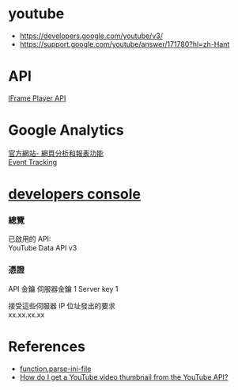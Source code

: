 # youtube

* https://developers.google.com/youtube/v3/
* https://support.google.com/youtube/answer/171780?hl=zh-Hant  

# API

[IFrame Player API](https://developers.google.com/youtube/iframe_api_reference)  

# Google Analytics

[官方網站- 網頁分析和報表功能](https://www.google.com.tw/intl/zh-TW/analytics/)  
[Event Tracking](https://developers.google.com/analytics/devguides/collection/analyticsjs/events)   

# [developers console](https://console.developers.google.com)  

### 總覽  
已啟用的 API:  
YouTube Data API v3

### 憑證
API 金鑰
伺服器金鑰 1	 Server key 1  

接受這些伺服器 IP 位址發出的要求  
xx.xx.xx.xx  

# References
* [function.parse-ini-file](http://php.net/manual/en/function.parse-ini-file.php)    
* [How do I get a YouTube video thumbnail from the YouTube API?](http://stackoverflow.com/questions/2068344/how-do-i-get-a-youtube-video-thumbnail-from-the-youtube-api)

